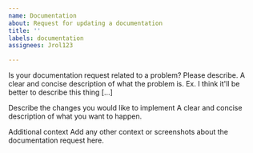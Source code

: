 ```yaml
---
name: Documentation
about: Request for updating a documentation
title: ''
labels: documentation
assignees: Jrol123

---
```


Is your documentation request related to a problem? Please describe.
A clear and concise description of what the problem is. Ex. I think it'll be better to describe this thing [...]

Describe the changes you would like to implement
A clear and concise description of what you want to happen.

Additional context
Add any other context or screenshots about the documentation request here.
